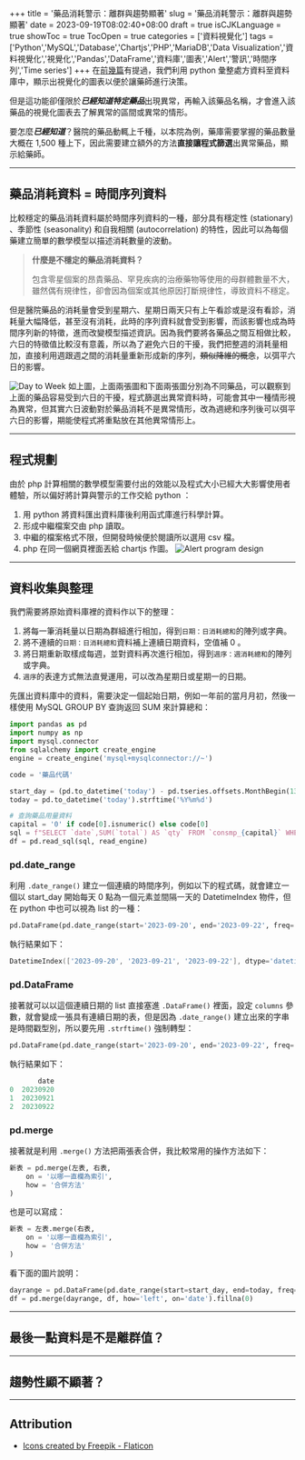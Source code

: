 +++
title = '藥品消耗警示：離群與趨勢顯著'
slug = '藥品消耗警示：離群與趨勢顯著'
date = 2023-09-19T08:02:40+08:00
draft = true
isCJKLanguage = true
showToc = true
TocOpen = true
categories = ['資料視覺化']
tags = ['Python','MySQL','Database','Chartjs','PHP','MariaDB','Data Visualization','資料視覺化','視覺化','Pandas','DataFrame','資料庫','圖表','Alert','警訊','時間序列','Time series']
+++
在[前幾篇](https://lambolyu.netlify.app/2023/09/medicine-consumption-data-visualization/)有提過，我們利用 python 彙整處方資料至資料庫中，顯示出視覺化的圖表以便於讓藥師進行決策。

但是這功能卻僅限於***已經知道特定藥品***出現異常，再輸入該藥品名稱，才會進入該藥品的視覺化圖表去了解異常的區間或異常的情形。

要怎麼***已經知道***？醫院的藥品動輒上千種，以本院為例，藥庫需要掌握的藥品數量大概在 1,500 種上下，因此需要建立額外的方法**直接讓程式篩選**出異常藥品，顯示給藥師。
***
## 藥品消耗資料 = 時間序列資料
比較穩定的藥品消耗資料屬於時間序列資料的一種，部分具有穩定性 (stationary) 、季節性 (seasonality) 和自我相關 (autocorrelation) 的特性，因此可以為每個藥建立簡單的數學模型以描述消耗數量的波動。

>**什麼是不穩定的藥品消耗資料？**
>
>包含零星個案的昂貴藥品、罕見疾病的治療藥物等使用的母群體數量不大，雖然偶有規律性，卻會因為個案或其他原因打斷規律性，導致資料不穩定。

但是醫院藥品的消耗量會受到星期六、星期日兩天只有上午看診或是沒有看診，消耗量大幅降低，甚至沒有消耗，此時的序列資料就會受到影響，而該影響也成為時間序列新的特徵，進而改變模型描述資訊。因為我們要將各藥品之間互相做比較，六日的特徵值比較沒有意義，所以為了避免六日的干擾，我們把整週的消耗量相加，直接利用週跟週之間的消耗量重新形成新的序列，~~類似降維的概念~~，以弭平六日的影響。

![Day to Week](/images/2023-09-daytoweek.png#center)
如上圖，上面兩張圖和下面兩張圖分別為不同藥品，可以觀察到上面的藥品容易受到六日的干擾，程式篩選出異常資料時，可能會其中一種情形視為異常，但其實六日波動對於藥品消耗不是異常情形，改為週總和序列後可以弭平六日的影響，期能使程式將重點放在其他異常情形上。
***
## 程式規劃
由於 php 計算相關的數學模型需要付出的效能以及程式大小已經大大影響使用者體驗，所以偏好將計算與警示的工作交給 python ：
1. 用 python 將資料匯出資料庫後利用函式庫進行科學計算。
2. 形成中繼檔案交由 php 讀取。
3. 中繼的檔案格式不限，但開發時候便於閱讀所以選用 csv 檔。
4. php 在同一個網頁裡面丟給 chartjs 作圖。
![Alert program design](/images/2023-09-alert-design.png#center)

***
## 資料收集與整理
我們需要將原始資料庫裡的資料作以下的整理：
1. 將每一筆消耗量以日期為群組進行相加，得到`日期：日消耗總和`的陣列或字典。
2. 將不連續的`日期：日消耗總和`資料補上連續日期資料，空值補 0 。
3. 將日期重新取樣成每週，並對資料再次進行相加，得到`週序：週消耗總和`的陣列或字典。
4. `週序`的表達方式無法直覺運用，可以改為星期日或星期一的日期。

先匯出資料庫中的資料，需要決定一個起始日期，例如一年前的當月月初，然後一樣使用 MySQL GROUP BY 查詢返回 SUM 來計算總和：
```python
import pandas as pd
import numpy as np
import mysql.connector
from sqlalchemy import create_engine
engine = create_engine('mysql+mysqlconnector://~')

code = '藥品代碼'

start_day = (pd.to_datetime('today') - pd.tseries.offsets.MonthBegin(13)).strftime('%Y%m%d')
today = pd.to_datetime('today').strftime('%Y%m%d')

# 查詢藥品用量資料
capital = '0' if code[0].isnumeric() else code[0]
sql = f"SELECT `date`,SUM(`total`) AS `qty` FROM `consmp_{capital}` WHERE `drug` = '{code}' AND `date` >= '{startday}' GROUP BY `date`"
df = pd.read_sql(sql, read_engine)
```
### pd.date_range
利用 `.date_range()` 建立一個連續的時間序列，例如以下的程式碼，就會建立一個以 start_day 開始每天 0 點為一個元素並間隔一天的 DatetimeIndex 物件，但在 python 中也可以視為 list 的一種：
```python
pd.DataFrame(pd.date_range(start='2023-09-20', end='2023-09-22', freq='D')
```
執行結果如下：
```powershell
DatetimeIndex(['2023-09-20', '2023-09-21', '2023-09-22'], dtype='datetime64[ns]', freq='D')
```
### pd.DataFrame
接著就可以以這個連續日期的 list 直接塞進 `.DataFrame()` 裡面，設定 `columns` 參數，就會變成一張具有連續日期的表，但是因為 `.date_range()` 建立出來的字串是時間戳型別，所以要先用 `.strftime()` 強制轉型：
```python
pd.DataFrame(pd.date_range(start='2023-09-20', end='2023-09-22', freq='D').strftime('%Y%m%d'), columns=['date'])
```
執行結果如下：
```powershell
       date
0  20230920
1  20230921
2  20230922
```
### pd.merge
接著就是利用 `.merge()` 方法把兩張表合併，我比較常用的操作方法如下：
```python
新表 = pd.merge(左表, 右表,
    on = '以哪一直欄為索引',
    how = '合併方法'
)
```
也是可以寫成：
```python
新表 = 左表.merge(右表,
    on = '以哪一直欄為索引',
    how = '合併方法'
)
```
看下面的圖片說明：





```python
dayrange = pd.DataFrame(pd.date_range(start=start_day, end=today, freq='D').strftime('%Y%m%d'), columns=['date'])
df = pd.merge(dayrange, df, how='left', on='date').fillna(0)
```

***
## 最後一點資料是不是離群值？
***
## 趨勢性顯不顯著？

***
## Attribution
- [Icons created by Freepik - Flaticon](https://www.flaticon.com/)